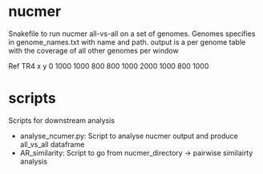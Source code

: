 # nucmer
Snakefile to run nucmer all-vs-all on a set of genomes.
Genomes specifies in genome_names.txt with name and path.
output is a per genome table with the coverage of all other genomes per window

Ref         TR4      x       y
0 1000      1000    800     800
1000 2000   1000    800     1000

# scripts

Scripts for downstream analysis

- analyse_ncumer.py:
  Script to analyse nucmer output and produce all_vs_all dataframe
- AR_similarity:
  Script to go from nucmer_directory -> pairwise similairty analysis
